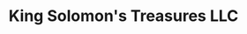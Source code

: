 ---
title: "King Solomon's Treasures LLC"
url: /las-vegas/king-solomons-treasures-llc/
shop: Schmuck
---